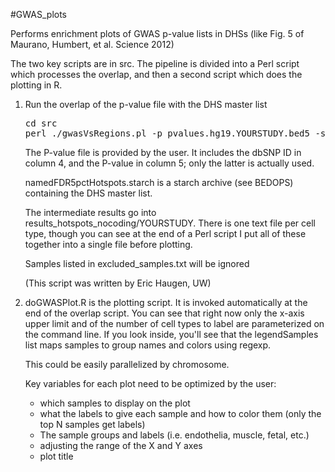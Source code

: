#GWAS_plots

Performs enrichment plots of GWAS p-value lists in DHSs (like Fig. 5 of Maurano, Humbert, et al. Science 2012)<p>

The two key scripts are in src. The pipeline is divided into a Perl script which processes the overlap, and then a second script which does the plotting in R.<br>
<ol><li>Run the overlap of the p-value file with the DHS master list<br>
<pre>cd src
perl ./gwasVsRegions.pl -p pvalues.hg19.YOURSTUDY.bed5 -s ../hg19/namedFDR5pctHotspots.starch -r ../results_hotspots_nocoding</pre>

The P-value file is provided by the user. It includes the dbSNP ID in  column 4, and the P-value in column 5; only the latter is actually used.<p>

namedFDR5pctHotspots.starch is a starch archive (see BEDOPS) containing the DHS master list.<p>

The intermediate results go into results_hotspots_nocoding/YOURSTUDY. There is one text file per cell type, though you can see at the end of a Perl script I put all of these together into a single file before plotting.<p>

Samples listed in excluded_samples.txt will be ignored<p>

(This script was written by Eric Haugen, UW)<p>


<li>doGWASPlot.R is the plotting script. It is invoked automatically at the end of the overlap script. You can see that right now only the x-axis upper limit and of the number of cell types to label are parameterized on the command line. If you look inside, you'll see that the legendSamples list maps samples to group names and colors using regexp.<p>

This could be easily parallelized by chromosome.<p>

Key variables for each plot need to be optimized by the user:<br>
<ul><li> which samples to display on the plot
<li> what the labels to give each sample and how to color them (only the top N samples get labels)
<li>The sample groups and labels (i.e. endothelia, muscle, fetal, etc.)
<li>adjusting the range of the X and Y axes
<li>plot title
</ul>
</ol>

